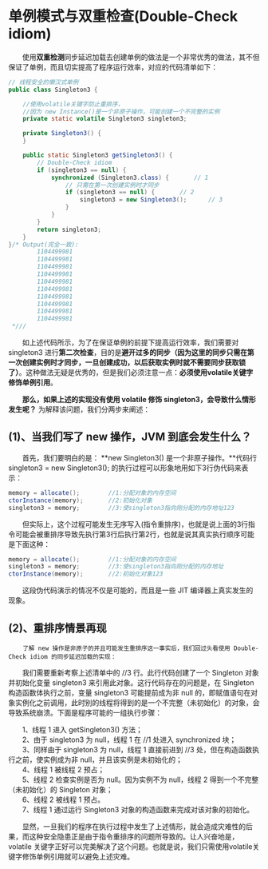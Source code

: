 # 单例模式与双重检查\(Double-Check idiom\)

　　使用**双重检测**同步延迟加载去创建单例的做法是一个非常优秀的做法，其不但保证了单例，而且切实提高了程序运行效率，对应的代码清单如下：

```java
// 线程安全的懒汉式单例
public class Singleton3 {

    //使用volatile关键字防止重排序，
    //因为 new Instance()是一个非原子操作，可能创建一个不完整的实例
    private static volatile Singleton3 singleton3;

    private Singleton3() {
    }

    public static Singleton3 getSingleton3() {
        // Double-Check idiom
        if (singleton3 == null) {
            synchronized (Singleton3.class) {       // 1
                // 只需在第一次创建实例时才同步
                if (singleton3 == null) {       // 2
                    singleton3 = new Singleton3();      // 3
                }
            }
        }
        return singleton3;
    }
}/* Output(完全一致): 
        1104499981
        1104499981
        1104499981
        1104499981
        1104499981
        1104499981
        1104499981
        1104499981
        1104499981
        1104499981
 *///
```

　　如上述代码所示，为了在保证单例的前提下提高运行效率，我们需要对 singleton3 进行**第二次检查**，目的是**避开过多的同步（因为这里的同步只需在第一次创建实例时才同步，一旦创建成功，以后获取实例时就不需要同步获取锁了）**。这种做法无疑是优秀的，但是我们必须注意一点：**必须使用volatile关键字修饰单例引用**。

　　**那么，如果上述的实现没有使用 volatile 修饰 singleton3，会导致什么情形发生呢？** 为解释该问题，我们分两步来阐述：

## \(1\)、当我们写了 new 操作，JVM 到底会发生什么？

　　首先，我们要明白的是： **new Singleton3\(\) 是一个非原子操作。**代码行singleton3 = new Singleton3\(\); 的执行过程可以形象地用如下3行伪代码来表示：

```java
memory = allocate();        //1:分配对象的内存空间
ctorInstance(memory);       //2:初始化对象
singleton3 = memory;        //3:使singleton3指向刚分配的内存地址123
```

　　但实际上，这个过程可能发生无序写入\(指令重排序\)，也就是说上面的3行指令可能会被重排序导致先执行第3行后执行第2行，也就是说其真实执行顺序可能是下面这种：

```java
memory = allocate();        //1:分配对象的内存空间
singleton3 = memory;        //3:使singleton3指向刚分配的内存地址
ctorInstance(memory);       //2:初始化对象123
```

　　这段伪代码演示的情况不仅是可能的，而且是一些 JIT 编译器上真实发生的现象。

## \(2\)、重排序情景再现 

        了解 new 操作是非原子的并且可能发生重排序这一事实后，我们回过头看使用 Double-Check idiom 的同步延迟加载的实现：

　　我们需要重新考察上述清单中的 //3 行。此行代码创建了一个 Singleton 对象并初始化变量 singleton3 来引用此对象。这行代码存在的问题是，在 Singleton 构造函数体执行之前，变量 singleton3 可能提前成为非 null 的，即赋值语句在对象实例化之前调用，此时别的线程将得到的是一个不完整（未初始化）的对象，会导致系统崩溃。下面是程序可能的一组执行步骤：

　　1、线程 1 进入 getSingleton3\(\) 方法；   
　　2、由于 singleton3 为 null，线程 1 在 //1 处进入 synchronized 块；   
　　3、同样由于 singleton3 为 null，线程 1 直接前进到 //3 处，但在构造函数执行之前，使实例成为非 null，并且该实例是未初始化的；   
　　4、线程 1 被线程 2 预占；   
　　5、线程 2 检查实例是否为 null。因为实例不为 null，线程 2 得到一个不完整（未初始化）的 Singleton 对象；   
　　6、线程 2 被线程 1 预占。   
　　7、线程 1 通过运行 Singleton3 对象的构造函数来完成对该对象的初始化。

　　显然，一旦我们的程序在执行过程中发生了上述情形，就会造成灾难性的后果，而这种安全隐患正是由于指令重排序的问题所导致的。让人兴奋地是，volatile 关键字正好可以完美解决了这个问题。也就是说，我们只需使用volatile关键字修饰单例引用就可以避免上述灾难。

